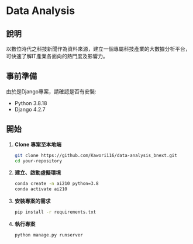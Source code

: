 # Data Analysis

## 說明

以數位時代之科技新聞作為資料來源，建立一個專屬科技產業的大數據分析平台，可快速了解IT產業各面向的熱門度及影響力。

## 事前準備

由於是Django專案，請確認是否有安裝:

- Python 3.8.18
- Django 4.2.7

## 開始

1. **Clone 專案至本地端**

   ```bash
   git clone https://github.com/Kawori116/data-analysis_bnext.git
   cd your-repository

2. **建立、啟動虛擬環境**

   ```bash
   conda create -n ai210 python=3.8
   conda activate ai210

3. **安裝專案的需求**

   ```bash
   pip install -r requirements.txt

4. **執行專案**

   ```bash
   python manage.py runserver
